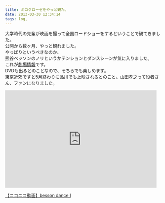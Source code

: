 ```yaml
---
title: ミロクローゼをやっと観た。
date: 2013-03-30 12:34:14
tags: log,
---
```


大学時代の先輩が映画を撮って全国ロードショーをするということで観てきました。<br>
公開から数ヶ月、やっと観れました。<br>
やっぱりというぺきなのか、<br>
熊谷ベッソンのノリというかテンションとダンスシーンが気に入りました。<br>
これが<a href="http://www.milocrorze.jp/theater.html">劇場情報</a>です。<br>
DVDも出るとのことなので、そちらでも楽しめます。<br>
東京近郊ですと5月終わりに品川でも上映されるとのこと。山田孝之って役者さん、ファンになりました。

<iframe width="490" height="315" src="http://www.youtube.com/embed/BX0BGvpae8A" frameborder="0" allowfullscreen></iframe>

<script type="text/javascript" src="http://ext.nicovideo.jp/thumb_watch/1354694593?w=490&amp;h=307"></script>
<noscript><a href="http://www.nicovideo.jp/watch/1354694593">【ニコニコ動画】besson dance Ⅰ</a></noscript>
